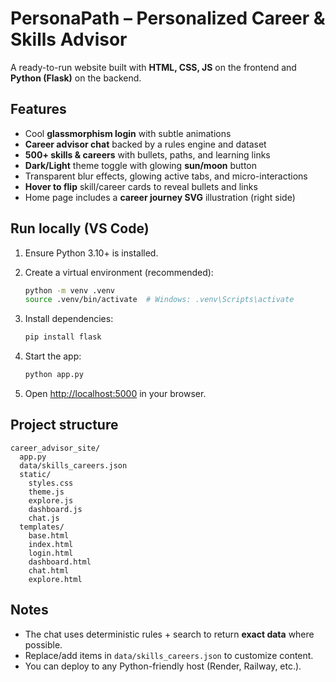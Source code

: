 
# PersonaPath – Personalized Career & Skills Advisor

A ready-to-run website built with **HTML, CSS, JS** on the frontend and **Python (Flask)** on the backend.

## Features

- Cool **glassmorphism login** with subtle animations
- **Career advisor chat** backed by a rules engine and dataset
- **500+ skills & careers** with bullets, paths, and learning links
- **Dark/Light** theme toggle with glowing **sun/moon** button
- Transparent blur effects, glowing active tabs, and micro-interactions
- **Hover to flip** skill/career cards to reveal bullets and links
- Home page includes a **career journey SVG** illustration (right side)

## Run locally (VS Code)

1. Ensure Python 3.10+ is installed.
2. Create a virtual environment (recommended):

   ```bash
   python -m venv .venv
   source .venv/bin/activate  # Windows: .venv\Scripts\activate
   ```

3. Install dependencies:

   ```bash
   pip install flask
   ```

4. Start the app:

   ```bash
   python app.py
   ```

5. Open <http://localhost:5000> in your browser.

## Project structure

```
career_advisor_site/
  app.py
  data/skills_careers.json
  static/
    styles.css
    theme.js
    explore.js
    dashboard.js
    chat.js
  templates/
    base.html
    index.html
    login.html
    dashboard.html
    chat.html
    explore.html
```

## Notes

- The chat uses deterministic rules + search to return **exact data** where possible.
- Replace/add items in `data/skills_careers.json` to customize content.
- You can deploy to any Python-friendly host (Render, Railway, etc.).
